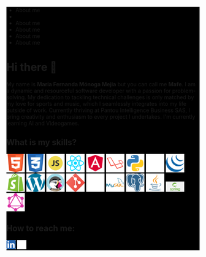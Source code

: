 <div style="background: black;">
  <style>
    .markdown-body{
      background: black !important;
    }
  </style>
<nav>
  <ul>
    <li>About me</li>
    <li></li>
    <li>About me</li>
    <li>About me</li>
    <li>About me</li>
    <li>About me</li>
  </ul>
</nav>

<h1>Hi there 👋</h1>
<p>My name is <strong>Maria Fernanda Mónoga Mejia</strong> but you can call me <strong>Mafe</strong>. I am a dynamic and resourceful software developer with a passion for problem-solving. My dedication to tackling technical challenges is only matched by my love for sports and music, which I seamlessly integrates into my life outside of work. Currently thriving at Pantou Intelligence Business SAS, I bring creativity and enthusiasm to every project I undertakes. I'm currently learning AI and Videogames.</p>
<h2>What is my skills?</h2>
<p>
  <img src="./317755_badge_html_html5_achievement_award_icon.png" alt="HTML" width="48px"/>
  <img src="./317756_badge_css_css3_achievement_award_icon.png" alt="CSS" width="48px"/>
  <img src="./652581_code_command_develop_javascript_language_icon.png" alt="javascript" width="48px"/>
  <img src="./1174949_js_react js_logo_react_react native_icon.png" alt="ReactJs" width="48px"/>
  <img src="./4373284_angular_logo_logos_icon.png" alt="Angular" width="48px"/>
  <img src="./4373205_laravel_logo_logos_icon.png" alt="laravel" width="48px"/>
  <img src="./4375050_logo_python_icon.png" alt="Python" width="48px"/>
  <img src="./9118014_django_fill_icon.png" alt="django" width="48px"/>
  <img src="./4691300_jquery_icon.png" alt="jquery" width="48px"/>
  <img src="./1298762_shopify_icon.png" alt="Shopify" width="48px"/>
  <img src="./1298776_wordpress_icon.png" alt="Wordpress" width="48px"/>
  <img src="./1012810_code_coding_development_logo_prestashop_icon.png" alt="Prestashop" width="48px"/>
  <img src="./2993773_git_social media_icon.png" alt="Git" width="48px"/>
  <img src="./9034580_notion_logo_icon(1).png" alt="Notion" width="48px"/>
  <img src="./1012821_code_development_logo_mysql_icon.png" alt="Mysql" width="48px"/>
  <img src="./4691328_postgresql_icon(1).png" alt="Postgresql" width="48px"/>
  <img src="./4373217_java_logo_logos_icon.png" alt="java" width="48px"/>
  <img src="./png-transparent-spring-framework-representational-state-transfer-java-api-for-restful-web-services-microservices-others-text-trademark-logo.png" alt="framework Spring" width="48px"/>
  <img src="./9117976_graphql_fill_icon.png" alt="GraphQl" width="48px"/>
</p>
<h2>How to reach me: </h2>
<p>
  <a href="https://www.linkedin.com/in/maria-fernanda-m%C3%B3noga-mejia-051669104/" target="_blank">
    <img src="./5296501_linkedin_network_linkedin logo_icon.png" alt="linkedin" width="24px"/>
  </a> 
  <a href="https://twitter.com/mafemome" target="_blank">
    <img src="./11244080_x_twitter_elon musk_twitter new logo_icon(1).png" alt="Twitter" width="24px"/>
  </a>
</p>
</div>
